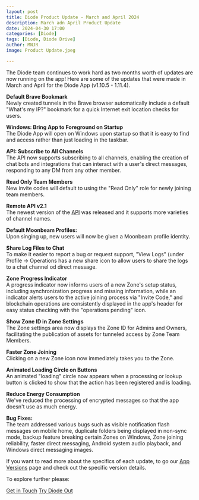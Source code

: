 ```yaml
---
layout: post
title: Diode Product Update - March and April 2024
description: March adn April Product Update
date: 2024-04-30 17:00
categories: [Diode]
tags: [Diode, Diode Drive]
author: MNJR
image: Product Update.jpeg

---
```

The Diode team continues to work hard as two months worth of updates are now running on the app! Here are some of the updates that were made in March and April for the Diode App (v1.10.5 - 1.11.4).

**Default Brave Bookmark** 
<br>
Newly created tunnels in the Brave browser automatically include a default "What's my IP?" bookmark for a quick Internet exit location checks for users.

**Windows: Bring App to Foreground on Startup** 
<br>
The Diode App will open on Windows upon startup so that it is easy to find and access rather than just loading in the taskbar.

**API: Subscribe to All Channels** 
<br>The API now supports subscribing to all channels, enabling the creation of chat bots and integrations that can interact with a user's direct messages, responding to any DM from any other member.

**Read Only Team Members** 
<br>New invite codes will default to using the "Read Only" role for newly joining team members.

**Remote API v2.1** 
<br>The newest version of the [API]([https://support.diode.io/article/u2888tkk38) was released and it supports more varieties of channel names.

**Default Moonbeam Profiles:** 
<br>Upon singing up, new users will now be given a Moonbeam profile identity. 

**Share Log Files to Chat**
<br>To make it easier to report a bug or request support, "View Logs" (under Profile -> Operations has a new share icon to allow users to share the logs to a chat channel od direct message. 

**Zone Progress Indicator**
<br>A progress indicator now informs users of a new Zone's setup status, including synchronization progress and missing information, while an indicator alerts users to the active joining process via "Invite Code," and blockchain operations are consistently displayed in the app's header for easy status checking with the "operations pending" icon. 

**Show Zone ID in Zone Settings** 
<br>The Zone settings area now displays the Zone ID for Admins and Owners, facilitating the publication of assets for tunneled access by Zone Team Members.

**Faster Zone Joining**
<br>Clicking on a new Zone icon now immediately takes you to the Zone.

**Animated Loading Circle on Buttons**
<br>An animated "loading" circle now appears when a processing or lookup button is clicked to show that the action has been registered and is loading.

**Reduce Energy Consumption** 
<br>We've reduced the processing of encrypted messages so that the app doesn't use as much energy.

**Bug Fixes:** 
<br>
The team addressed various bugs such as visible notification flash messages on mobile home, duplicate folders being displayed in non-sync mode, backup feature breaking certain Zones on Windows, Zone joining reliability, faster direct messaging, Android system audio playback, and Windows direct messaging images. 

If you want to read more about the specifics of each update, to go our [App Versions](https://support.diode.io/category/9gss923s33-diode-app-updates-version) page and check out the specific version details.

To explore further please:
<div class="story__buttons">
  <a href="{{"https://contactdiode.paperform.co"}}" class="btn" target="">Get in Touch</a>
  <a href="#download-app" class="btn popup-open" target="">Try Diode Out</a>
</div>
